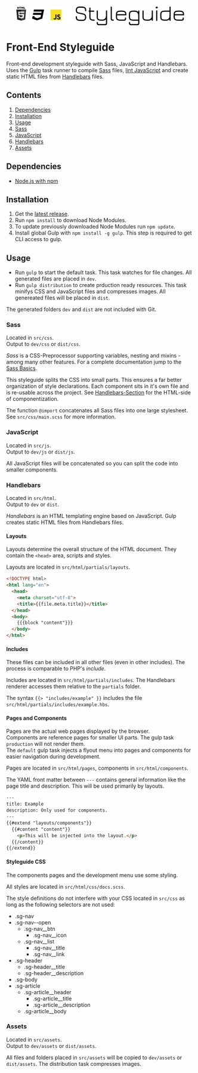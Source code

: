 <p align="center">
  <img width="450" height="50" src="https://raw.githubusercontent.com/mvsde/styleguide/master/src/assets/img/styleguide-logo.png">
</p>

# Front-End Styleguide
Front-end development styleguide with Sass, JavaScript and Handlebars.
Uses the [Gulp](http://gulpjs.com/) task runner to compile [Sass](http://sass-lang.com/) files, [lint JavaScript](http://jshint.com/) and create static HTML files from [Handlebars](http://handlebarsjs.com/) files.


## Contents
1. [Dependencies](#dependencies)
2. [Installation](#installation)
3. [Usage](#usage)
  1. [Sass](#sass)
  2. [JavaScript](#javascript)
  3. [Handlebars](#handlebars)
  4. [Assets](#assets)


## Dependencies
* [Node.js with npm](https://nodejs.org/)


## Installation
1. Get the [latest release](https://github.com/MVSde/styleguide/releases/latest).
2. Run `npm install` to download Node Modules.
3. To update previously downloaded Node Modules run `npm update`.
4. Install global Gulp with `npm install -g gulp`. This step is required to get CLI access to gulp.


## Usage
* Run `gulp` to start the default task. This task watches for file changes. All generated files are placed in `dev`.
* Run `gulp distribution` to create prduction ready resources. This task minifys CSS and JavaScript files and compresses images. All genereated files will be placed in `dist`.

The generated folders `dev` and `dist` are not included with Git.


### Sass
Located in `src/css`.<br>
Output to `dev/css` or `dist/css`.

*Sass* is a CSS-Preprocessor supporting variables, nesting and mixins - among many other features.
For a complete documentation jump to the [Sass Basics](http://sass-lang.com/guide).

This styleguide splits the CSS into small parts. This ensures a far better organization of style declarations. Each component sits in it's own file and is re-usable across the project. See [Handlebars-Section](#handlebars) for the HTML-side of componentization.

The function `@import` concatenates all Sass files into one large stylesheet. See `src/css/main.scss` for more information.


### JavaScript
Located in `src/js`.<br>
Output to `dev/js` or `dist/js`.

All JavaScript files will be concatenated so you can split the code into smaller components.


### Handlebars
Located in `src/html`.<br>
Output to `dev` or `dist`.

*Handlebars* is an HTML templating engine based on JavaScript. Gulp creates static HTML files from Handlebars files.

#### Layouts
Layouts determine the overall structure of the HTML document. They contain the `<head>` area, scripts and styles.

Layouts are located in `src/html/partials/layouts`.

```html
<!DOCTYPE html>
<html lang="en">
  <head>
    <meta charset="utf-8">
    <title>{{file.meta.title}}</title>
  </head>
  <body>
    {{{block "content"}}}
  </body>
</html>
```

#### Includes
These files can be included in all other files (even in other includes). The process is comparable to PHP's *include*.

Includes are located in `src/html/partials/includes`. The Handlebars renderer accesses them relative to the `partials` folder.

The syntax `{{> "includes/example" }}` includes the file `src/html/partials/includes/example.hbs`.

#### Pages and Components
Pages are the actual web pages displayed by the browser.<br>
Components are reference pages for smaller UI parts. The gulp task `production` will not render them.<br>
The `default` gulp task injects a flyout menu into pages and components for easier navigation during development.

Pages are located in `src/html/pages`, components in `src/html/components`.

The YAML front matter between `---` contains general information like the page title and description. This will be used primarily by layouts.

```html
---
title: Example
description: Only used for components.
---
{{#extend "layouts/components"}}
  {{#content "content"}}
    <p>This will be injected into the layout.</p>
  {{/content}}
{{/extend}}
```

#### Styleguide CSS
The components pages and the development menu use some styling.

All styles are located in `src/html/css/docs.scss`.

The style definitions do not interfere with your CSS located in `src/css` as long as the following selectors are not used:<br>

* .sg-nav
* .sg-nav--open
  * .sg-nav__btn
    * .sg-nav__icon
  * .sg-nav__list
    * .sg-nav__title
    * .sg-nav__link
* .sg-header
  * .sg-header__title
  * .sg-header__description
* .sg-body
* .sg-article
  * .sg-article__header
    * .sg-article__title
    * .sg-article__description
  * .sg-article__body


### Assets
Located in `src/assets`.<br>
Output to `dev/assets` or `dist/assets`.

All files and folders placed in `src/assets` will be copied to `dev/assets` or `dist/assets`. The distribution task compresses images.
